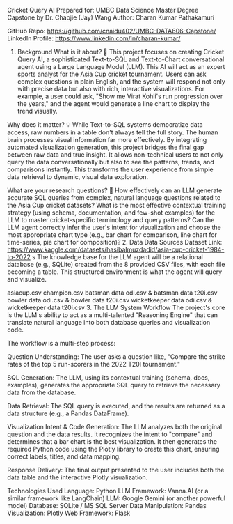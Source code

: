 Cricket Query AI
Prepared for: UMBC Data Science Master Degree Capstone by Dr. Chaojie (Jay) Wang Author: Charan Kumar Pathakamuri

GitHub Repo: https://github.com/cnaidu402/UMBC-DATA606-Capstone/
LinkedIn Profile: https://www.linkedin.com/in/charan-kumar/
1. Background
What is it about? 🏏
This project focuses on creating Cricket Query AI, a sophisticated Text-to-SQL and Text-to-Chart conversational agent using a Large Language Model (LLM). This AI will act as an expert sports analyst for the Asia Cup cricket tournament. Users can ask complex questions in plain English, and the system will respond not only with precise data but also with rich, interactive visualizations. For example, a user could ask, "Show me Virat Kohli's run progression over the years," and the agent would generate a line chart to display the trend visually.

Why does it matter? 💡
While Text-to-SQL systems democratize data access, raw numbers in a table don't always tell the full story. The human brain processes visual information far more effectively. By integrating automated visualization generation, this project bridges the final gap between raw data and true insight. It allows non-technical users to not only query the data conversationally but also to see the patterns, trends, and comparisons instantly. This transforms the user experience from simple data retrieval to dynamic, visual data exploration.

What are your research questions? 🤔
How effectively can an LLM generate accurate SQL queries from complex, natural language questions related to the Asia Cup cricket datasets?
What is the most effective contextual training strategy (using schema, documentation, and few-shot examples) for the LLM to master cricket-specific terminology and query patterns?
Can the LLM agent correctly infer the user's intent for visualization and choose the most appropriate chart type (e.g., bar chart for comparison, line chart for time-series, pie chart for composition)?
2. Data
Data Sources
Dataset Link: https://www.kaggle.com/datasets/hasibalmuzdadid/asia-cup-cricket-1984-to-2022 s The knowledge base for the LLM agent will be a relational database (e.g., SQLite) created from the 8 provided CSV files, with each file becoming a table. This structured environment is what the agent will query and visualize.

asiacup.csv
champion.csv
batsman data odi.csv & batsman data t20i.csv
bowler data odi.csv & bowler data t20i.csv
wicketkeeper data odi.csv & wicketkeeper data t20i.csv
3. The LLM System Workflow
The project's core is the LLM's ability to act as a multi-talented "Reasoning Engine" that can translate natural language into both database queries and visualization code.

The workflow is a multi-step process:

Question Understanding: The user asks a question like, "Compare the strike rates of the top 5 run-scorers in the 2022 T20I tournament."

SQL Generation: The LLM, using its contextual training (schema, docs, examples), generates the appropriate SQL query to retrieve the necessary data from the database.

Data Retrieval: The SQL query is executed, and the results are returned as a data structure (e.g., a Pandas DataFrame).

Visualization Intent & Code Generation: The LLM analyzes both the original question and the data results. It recognizes the intent to "compare" and determines that a bar chart is the best visualization. It then generates the required Python code using the Plotly library to create this chart, ensuring correct labels, titles, and data mapping.

Response Delivery: The final output presented to the user includes both the data table and the interactive Plotly visualization.

Technologies Used
Language: Python
LLM Framework: Vanna.AI (or a similar framework like LangChain)
LLM: Google Gemini (or another powerful model)
Database: SQLite / MS SQL Server
Data Manipulation: Pandas
Visualization: Plotly
Web Framework: Flask
